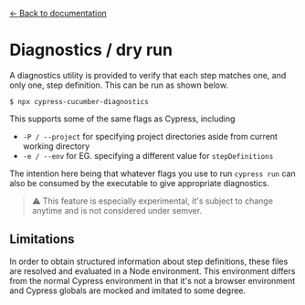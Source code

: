 [← Back to documentation](readme.md)

# Diagnostics / dry run

A diagnostics utility is provided to verify that each step matches one, and only one, step definition. This can be run as shown below.

```
$ npx cypress-cucumber-diagnostics
```

This supports some of the same flags as Cypress, including

- `-P / --project` for specifying project directories aside from current working directory
- `-e / --env` for EG. specifying a different value for `stepDefinitions`

The intention here being that whatever flags you use to run `cypress run` can also be consumed by the executable to give appropriate diagnostics.

> :warning:	This feature is especially experimental, it's subject to change anytime and is not considered under semver.

## Limitations

In order to obtain structured information about step definitions, these files are resolved and evaluated in a Node environment. This environment differs from the normal Cypress environment in that it's not a browser environment and Cypress globals are mocked and imitated to some degree.
